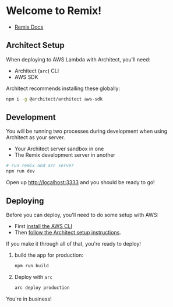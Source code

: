# Welcome to Remix!

- [Remix Docs](https://remix.run/docs)

## Architect Setup

When deploying to AWS Lambda with Architect, you'll need:

- Architect (`arc`) CLI
- AWS SDK

Architect recommends installing these globally:

```sh
npm i -g @architect/architect aws-sdk
```

## Development

You will be running two processes during development when using Architect as your server.

- Your Architect server sandbox in one
- The Remix development server in another

```sh
# run remix and arc server
npm run dev
```

Open up [http://localhost:3333](http://localhost:3333) and you should be ready to go!

## Deploying

Before you can deploy, you'll need to do some setup with AWS:

- First [install the AWS CLI](https://docs.aws.amazon.com/cli/latest/userguide/install-cliv2.html)
- Then [follow the Architect setup instructions](https://arc.codes/docs/en/guides/get-started/detailed-aws-setup).

If you make it through all of that, you're ready to deploy!

1. build the app for production:

   ```sh
   npm run build
   ```

2. Deploy with `arc`

   ```sh
   arc deploy production
   ```

You're in business!
